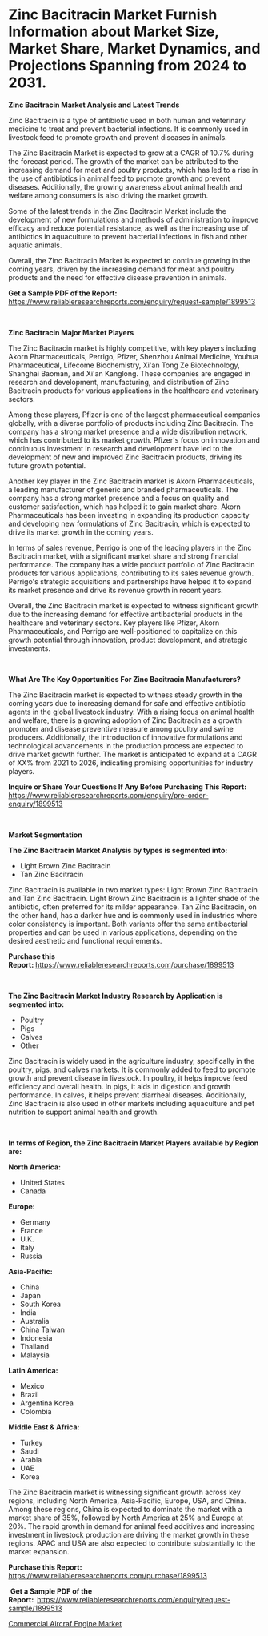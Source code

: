 <p><h1>Zinc Bacitracin Market Furnish Information about Market Size, Market Share, Market Dynamics, and Projections Spanning from 2024 to 2031.</h1></p><p><strong>Zinc Bacitracin Market Analysis and Latest Trends</strong></p>
<p><p>Zinc Bacitracin is a type of antibiotic used in both human and veterinary medicine to treat and prevent bacterial infections. It is commonly used in livestock feed to promote growth and prevent diseases in animals.</p><p>The Zinc Bacitracin Market is expected to grow at a CAGR of 10.7% during the forecast period. The growth of the market can be attributed to the increasing demand for meat and poultry products, which has led to a rise in the use of antibiotics in animal feed to promote growth and prevent diseases. Additionally, the growing awareness about animal health and welfare among consumers is also driving the market growth.</p><p>Some of the latest trends in the Zinc Bacitracin Market include the development of new formulations and methods of administration to improve efficacy and reduce potential resistance, as well as the increasing use of antibiotics in aquaculture to prevent bacterial infections in fish and other aquatic animals.</p><p>Overall, the Zinc Bacitracin Market is expected to continue growing in the coming years, driven by the increasing demand for meat and poultry products and the need for effective disease prevention in animals.</p></p>
<p><strong>Get a Sample PDF of the Report:&nbsp;</strong> <a href="https://www.reliableresearchreports.com/enquiry/request-sample/1899513">https://www.reliableresearchreports.com/enquiry/request-sample/1899513</a></p>
<p>&nbsp;</p>
<p><strong>Zinc Bacitracin Major Market Players</strong></p>
<p><p>The Zinc Bacitracin market is highly competitive, with key players including Akorn Pharmaceuticals, Perrigo, Pfizer, Shenzhou Animal Medicine, Youhua Pharmaceutical, Lifecome Biochemistry, Xi'an Tong Ze Biotechnology, Shanghai Baoman, and Xi'an Kanglong. These companies are engaged in research and development, manufacturing, and distribution of Zinc Bacitracin products for various applications in the healthcare and veterinary sectors.</p><p>Among these players, Pfizer is one of the largest pharmaceutical companies globally, with a diverse portfolio of products including Zinc Bacitracin. The company has a strong market presence and a wide distribution network, which has contributed to its market growth. Pfizer's focus on innovation and continuous investment in research and development have led to the development of new and improved Zinc Bacitracin products, driving its future growth potential.</p><p>Another key player in the Zinc Bacitracin market is Akorn Pharmaceuticals, a leading manufacturer of generic and branded pharmaceuticals. The company has a strong market presence and a focus on quality and customer satisfaction, which has helped it to gain market share. Akorn Pharmaceuticals has been investing in expanding its production capacity and developing new formulations of Zinc Bacitracin, which is expected to drive its market growth in the coming years.</p><p>In terms of sales revenue, Perrigo is one of the leading players in the Zinc Bacitracin market, with a significant market share and strong financial performance. The company has a wide product portfolio of Zinc Bacitracin products for various applications, contributing to its sales revenue growth. Perrigo's strategic acquisitions and partnerships have helped it to expand its market presence and drive its revenue growth in recent years.</p><p>Overall, the Zinc Bacitracin market is expected to witness significant growth due to the increasing demand for effective antibacterial products in the healthcare and veterinary sectors. Key players like Pfizer, Akorn Pharmaceuticals, and Perrigo are well-positioned to capitalize on this growth potential through innovation, product development, and strategic investments.</p></p>
<p>&nbsp;</p>
<p><strong>What Are The Key Opportunities For Zinc Bacitracin Manufacturers?</strong></p>
<p><p>The Zinc Bacitracin market is expected to witness steady growth in the coming years due to increasing demand for safe and effective antibiotic agents in the global livestock industry. With a rising focus on animal health and welfare, there is a growing adoption of Zinc Bacitracin as a growth promoter and disease preventive measure among poultry and swine producers. Additionally, the introduction of innovative formulations and technological advancements in the production process are expected to drive market growth further. The market is anticipated to expand at a CAGR of XX% from 2021 to 2026, indicating promising opportunities for industry players.</p></p>
<p><strong>Inquire or Share Your Questions If Any Before Purchasing This Report:</strong> <a href="https://www.reliableresearchreports.com/enquiry/pre-order-enquiry/1899513">https://www.reliableresearchreports.com/enquiry/pre-order-enquiry/1899513</a></p>
<p>&nbsp;</p>
<p><strong>Market Segmentation</strong></p>
<p><strong>The Zinc Bacitracin Market Analysis by types is segmented into:</strong></p>
<p><ul><li>Light Brown Zinc Bacitracin</li><li>Tan Zinc Bacitracin</li></ul></p>
<p><p>Zinc Bacitracin is available in two market types: Light Brown Zinc Bacitracin and Tan Zinc Bacitracin. Light Brown Zinc Bacitracin is a lighter shade of the antibiotic, often preferred for its milder appearance. Tan Zinc Bacitracin, on the other hand, has a darker hue and is commonly used in industries where color consistency is important. Both variants offer the same antibacterial properties and can be used in various applications, depending on the desired aesthetic and functional requirements.</p></p>
<p><strong>Purchase this Report:&nbsp;</strong><a href="https://www.reliableresearchreports.com/purchase/1899513">https://www.reliableresearchreports.com/purchase/1899513</a></p>
<p>&nbsp;</p>
<p><strong>The Zinc Bacitracin Market Industry Research by Application is segmented into:</strong></p>
<p><ul><li>Poultry</li><li>Pigs</li><li>Calves</li><li>Other</li></ul></p>
<p><p>Zinc Bacitracin is widely used in the agriculture industry, specifically in the poultry, pigs, and calves markets. It is commonly added to feed to promote growth and prevent disease in livestock. In poultry, it helps improve feed efficiency and overall health. In pigs, it aids in digestion and growth performance. In calves, it helps prevent diarrheal diseases. Additionally, Zinc Bacitracin is also used in other markets including aquaculture and pet nutrition to support animal health and growth.</p></p>
<p>&nbsp;</p>
<p><strong>In terms of Region, the Zinc Bacitracin Market Players available by Region are:</strong></p>
<p>
    <p> <strong> North America: </strong>
        <ul>
            <li>United States</li>
            <li>Canada</li>
        </ul>
        </p> 
    <p> <strong> Europe: </strong>
        <ul>
            <li>Germany</li>
            <li>France</li>
            <li>U.K.</li>
            <li>Italy</li>
            <li>Russia</li>
        </ul>
        </p> 
    <p> <strong> Asia-Pacific: </strong>
        <ul>
            <li>China</li>
            <li>Japan</li>
            <li>South Korea</li>
            <li>India</li>
            <li>Australia</li>
            <li>China Taiwan</li>
            <li>Indonesia</li>
            <li>Thailand</li>
            <li>Malaysia</li>
        </ul>
        </p> 
    <p> <strong> Latin America: </strong>
        <ul>
            <li>Mexico</li>
            <li>Brazil</li>
            <li>Argentina Korea</li>
            <li>Colombia</li>
        </ul>
        </p> 
    <p> <strong> Middle East & Africa: </strong>
        <ul>
            <li>Turkey</li>
            <li>Saudi</li>
            <li>Arabia</li>
            <li>UAE</li>
            <li>Korea</li>
        </ul>
    </p>
    </p>
<p><p>The Zinc Bacitracin market is witnessing significant growth across key regions, including North America, Asia-Pacific, Europe, USA, and China. Among these regions, China is expected to dominate the market with a market share of 35%, followed by North America at 25% and Europe at 20%. The rapid growth in demand for animal feed additives and increasing investment in livestock production are driving the market growth in these regions. APAC and USA are also expected to contribute substantially to the market expansion.</p></p>
<p><strong>Purchase this Report: </strong><a href="https://www.reliableresearchreports.com/purchase/1899513">https://www.reliableresearchreports.com/purchase/1899513</a></p>
<p>&nbsp;<strong>Get a Sample PDF of the Report:&nbsp;&nbsp;</strong><a href="https://www.reliableresearchreports.com/enquiry/request-sample/1899513">https://www.reliableresearchreports.com/enquiry/request-sample/1899513</a></p>
<p><strong></strong></p>
<p><p><a href="https://chivalrous-flock-a86.notion.site/Commercial-Aircraf-Engine-Market-Insights-Market-Players-and-Forecast-Till-2031-42dac54d88234882969eeb31ad1c5a04">Commercial Aircraf Engine Market</a></p></p>